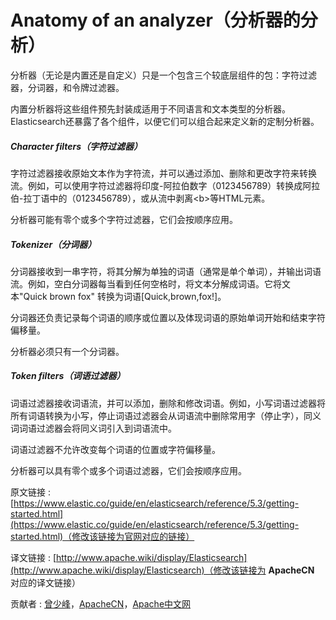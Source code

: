 # Anatomy of an analyzer（分析器的分析）

分析器（无论是内置还是自定义）只是一个包含三个较底层组件的包：字符过滤器，分词器，和令牌过滤器。

内置分析器将这些组件预先封装成适用于不同语言和文本类型的分析器。Elasticsearch还暴露了各个组件，以便它们可以组合起来定义新的定制分析器。

##### **Character filters（字符过滤器）**

字符过滤器接收原始文本作为字符流，并可以通过添加、删除和更改字符来转换流。例如，可以使用字符过滤器将印度-阿拉伯数字（0123456789）转换成阿拉伯-拉丁语中的（0123456789），或从流中剥离&lt;b&gt;等HTML元素。

分析器可能有零个或多个字符过滤器，它们会按顺序应用。

##### **Tokenizer（分词器）**

分词器接收到一串字符，将其分解为单独的词语（通常是单个单词），并输出词语流。例如，空白分词器每当看到任何空格时，将文本分解成词语。它将文本"Quick brown fox" 转换为词语[Quick,brown,fox!]。

分词器还负责记录每个词语的顺序或位置以及体现词语的原始单词开始和结束字符偏移量。

分析器必须只有一个分词器。

##### **Token filters（词语过滤器）**

词语过滤器接收词语流，并可以添加，删除和修改词语。例如，小写词语过滤器将所有词语转换为小写，停止词语过滤器会从词语流中删除常用字（停止字），同义词词语过滤器会将同义词引入到词语流中。

词语过滤器不允许改变每个词语的位置或字符偏移量。

分析器可以具有零个或多个词语过滤器，它们会按顺序应用。

原文链接 : [https://www.elastic.co/guide/en/elasticsearch/reference/5.3/getting-started.html](https://www.elastic.co/guide/en/elasticsearch/reference/5.3/getting-started.html)（修改该链接为官网对应的链接）

译文链接 : [http://www.apache.wiki/display/Elasticsearch](http://www.apache.wiki/display/Elasticsearch)（修改该链接为 **ApacheCN** 对应的译文链接）

贡献者 : [曾少峰](/display/~zengshaofeng)，[ApacheCN](/display/~apachecn)，[Apache中文网](/display/~apachechina)